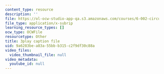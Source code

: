 ```yaml
---
content_type: resource
description: ''
file: https://ol-ocw-studio-app-qa.s3.amazonaws.com/courses/6-002-circuits-and-electronics-spring-2007/9a6283bea83a55bbb315c2f9df30c88a_2vHGYdepKLw.vtt
file_type: application/x-subrip
learning_resource_types: []
ocw_type: OCWFile
resourcetype: Other
title: 3play caption file
uid: 9a6283be-a83a-55bb-b315-c2f9df30c88a
video_files:
  video_thumbnail_file: null
video_metadata:
  youtube_id: null
---
```


